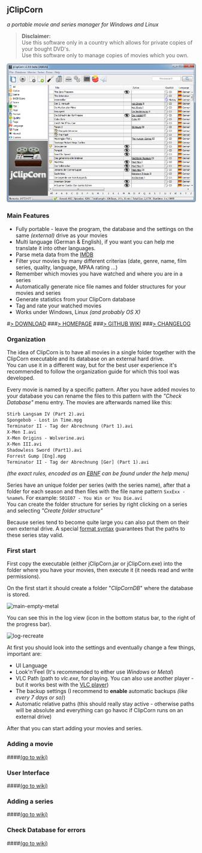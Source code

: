 jClipCorn
------------------
*a portable movie and series manager for Windows and Linux*



> **Disclaimer:**  
> Use this software only in a country which allows for private copies of your bought DVD's.  
> Use this software only to manage copies of movies which you own.  

![main-view](README-FILES/main-view.png)

### Main Features

 - Fully portable - leave the program, the database and the settings on the same *(external)* drive as your movies
 - Multi language (German & English), if you want you can help me translate it into other languages.
 - Parse meta data from the [IMDB](http://www.imdb.com/)
 - Filter your movies by many different criterias (date, genre, name, film series, quality, language, MPAA rating ...)
 - Remember which movies you have watched and where you are in a series
 - Automatically generate nice file names and folder structures for your movies and series
 - Generate statistics from your ClipCorn database
 - Tag and rate your watched movies
 - Works under Windows, Linux *(and probably OS X)*

#[> DOWNLOAD](http://www.github.com/Mikescher/jClipCorn/releases)
###[> HOMEPAGE](http://www.mikescher.de/programs/view/jClipCorn)
###[> GITHUB WIKI](https://github.com/Mikescher/jClipCorn/wiki)
###[> CHANGELOG](https://raw.githubusercontent.com/Mikescher/jClipCorn/master/changelog.txt)

### Organization

The idea of ClipCorn is to have all movies in a single folder together with the ClipCorn executable and its database on an external hard drive.  
You can use it in a different way, but for the best user experience it's recommended to follow the organization guide for which this tool was developed.

Every movie is named by a specific pattern. After you have added movies to your database you can rename the files to this pattern with the *"Check Database"* menu entry.
The movies are afterwards named like this:

~~~
Stirb Langsam IV (Part 2).avi
Spongebob - Lost in Time.mpg
Terminator II - Tag der Abrechnung (Part 1).avi
X-Men I.avi
X-Men Origins - Wolverine.avi
X-Men III.avi
Shadowless Sword (Part1).avi
Forrest Gump [Eng].mpg
Terminator II - Tag der Abrechnung [Ger] (Part 1).avi
~~~
*(the exact rules, encoded as an [EBNF](https://en.wikipedia.org/wiki/Extended_Backus%E2%80%93Naur_Form) can be found under the help menu)*

Series have an unique folder per series (with the series name), after that a folder for each season and then files with the file name pattern `SxxExx - %name%`. For example: `S01E07 - You Win or You Die.avi`  
You can create the folder structure for series by right clicking on a series and selecting *"Create folder structure"*

Because series tend to become quite large you can also put them on their own external drive.
A special [format syntax](https://github.com/Mikescher/jClipCorn/wiki/Relative-paths) guarantees that the paths to these series stay valid.

### First start

First copy the executable (either jClipCorn.jar or jClipCorn.exe) into the folder where you have your movies, then execute it (it needs read and write permissions).

On the first start it should create a folder "*ClipCornDB*" where the database is stored.

![main-empty-metal](https://raw.githubusercontent.com/wiki/Mikescher/jClipCorn/FILES/main-empty-metal.png)

You can see this in the log view (icon in the bottom status bar, to the right of the progress bar).

![log-recreate](https://raw.githubusercontent.com/wiki/Mikescher/jClipCorn/FILES/log-recreate.png)

At first you should look into the settings and eventually change a few things, important are:

 - UI Language
 - Look'n'Feel (It's recommended to either use *Windows* or *Metal*)
 - VLC Path (path to *vlc.exe*, for playing. You can also use another player - but it works best with the [VLC player](http://www.videolan.org/vlc/))
 - The backup settings (I recommend to **enable** automatic backups *(like every 7 days or so)*)
 - Automatic relative paths (this should really stay active - otherwise paths will be absolute and everything can go havoc if ClipCorn runs on an external drive)

After that you can start adding your movies and series.

### Adding a movie

####[(go to wiki)](https://github.com/Mikescher/jClipCorn/wiki/Add-new-movie)

### User Interface

####[(go to wiki)](https://github.com/Mikescher/jClipCorn/wiki/User-Interface)

### Adding a series

####[(go to wiki)](https://github.com/Mikescher/jClipCorn/wiki/Add-new-series)

### Check Database for errors

####[(go to wiki)](https://github.com/Mikescher/jClipCorn/wiki/Check-database)
